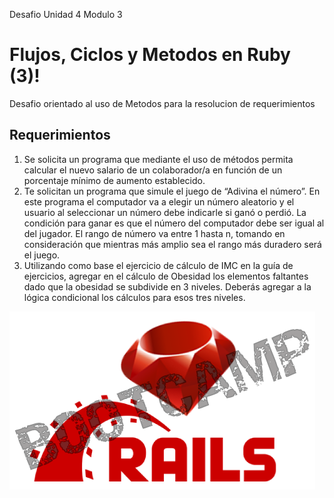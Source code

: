 Desafio Unidad 4 Modulo 3

# Flujos, Ciclos y Metodos en Ruby (3)!

Desafio orientado al uso de Metodos para la resolucion de requerimientos

## Requerimientos

1. Se solicita un programa que mediante el uso de métodos permita calcular el nuevo salario de un colaborador/a en función de un porcentaje mínimo de aumento establecido.
2. Te solicitan un programa que simule el juego de “Adivina el número”. En este programa el computador va a elegir un número aleatorio y el usuario al seleccionar un número debe indicarle si ganó o perdió. La condición para ganar es que el número del computador debe ser igual al del jugador. El rango de número va entre 1 hasta n, tomando en consideración que mientras más amplio sea el rango más duradero será el juego.
3. Utilizando como base el ejercicio de cálculo de IMC en la guía de ejercicios, agregar en el cálculo de Obesidad los elementos faltantes dado que la obesidad se subdivide en 3 niveles. Deberás agregar a la lógica condicional los cálculos para esos tres niveles.

![Logo!](https://raw.githubusercontent.com/JuanGonzalezJara/Desafio_RoR_Unidad4_M3_3/main/assets/ROR_Logo.png)
